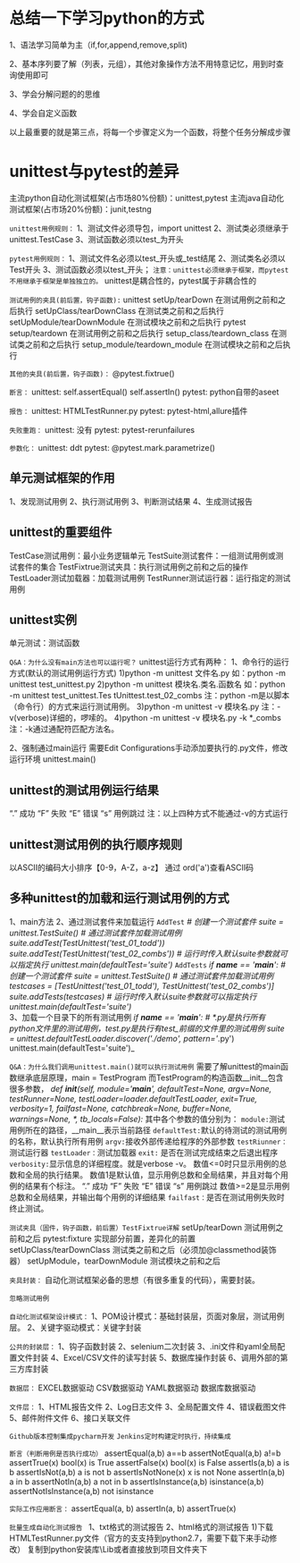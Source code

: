 # 总结一下学习python的方式
1、语法学习简单为主（if,for,append,remove,split)

2、基本序列要了解（列表，元组），其他对象操作方法不用特意记忆，用到时查询使用即可

3、学会分解问题的的思维

4、学会自定义函数 

以上最重要的就是第三点，将每一个步骤定义为一个函数，将整个任务分解成步骤

# **unittest与pytest的差异**

主流python自动化测试框架(占市场80%份额)：unittest,pytest
主流java自动化测试框架(占市场20%份额)：junit,testng

`unittest用例规则：`
1、测试文件必须导包，import unittest
2、测试类必须继承于unittest.TestCase
3、测试函数必须以test_为开头

`pytest用例规则：`
1、测试文件名必须以test_开头或_test结尾
2、测试类名必须以Test开头
3、测试函数必须以test_开头；
`注意：unittest必须继承于框架，而pytest不用继承于框架是单独独立的。`
unittest是耦合性的，pytest属于非耦合性的

`测试用例的夹具(前后置，钩子函数):`
unittest
setUp/tearDown    在测试用例之前和之后执行
setUpClass/tearDownClass  在测试类之前和之后执行
setUpModule/tearDownModule    在测试模块之前和之后执行
pytest
setup/teardown    在测试用例之前和之后执行
setup_class/teardown_class  在测试类之前和之后执行
setup_module/teardown_module    在测试模块之前和之后执行

`其他的夹具(前后置，钩子函数)：`
@pytest.fixtrue()

`断言：`
unittest:
self.assertEqual()
self.assertIn()
pytest:
python自带的aseet

`报告：`
unittest:
HTMLTestRunner.py
pytest:
pytest-html,allure插件

`失败重跑：`
unittest:
没有
pytest:
pytest-rerunfailures

`参数化：`
unittest:
ddt
pytest:
@pytest.mark.parametrize()

## 单元测试框架的作用
1、发现测试用例
2、执行测试用例
3、判断测试结果
4、生成测试报告

## unittest的重要组件
TestCase测试用例：最小业务逻辑单元
TestSuite测试套件：一组测试用例或测试套件的集合
TestFixtrue测试夹具：执行测试用例之前和之后的操作
TestLoader测试加载器：加载测试用例
TestRunner测试运行器：运行指定的测试用例

## unittest实例
单元测试：测试函数

`Q&A：为什么没有main方法也可以运行呢？`
unittest运行方式有两种：
1、命令行的运行方式(默认的测试用例运行方式)
    1)python -m unittest 文件名.py
    如：python -m unittest test_unittest.py
    2)python -m unittest 模块名.类名.函数名
    如：python -m unittest test_unittest.Tes
    tUnittest.test_02_combs
    注：python -m是以脚本（命令行）的方式来运行测试用例。
    3)python -m unittest -v 模块名.py
    注：-v(verbose)详细的，啰嗦的。
    4)python -m unittest -v 模块名.py -k *_combs
    注：-k通过通配符匹配方法名。
    
2、强制通过main运行
需要Edit Configurations手动添加要执行的.py文件，修改运行环境
unittest.main()

## unittest的测试用例运行结果
“.” 成功
“F” 失败
“E” 错误
“s” 用例跳过 
注：以上四种方式不能通过-v的方式运行

## unittest测试用例的执行顺序规则
以ASCII的编码大小排序【0-9，A-Z，a-z】
通过 ord('a')查看ASCII码

## 多种unittest的加载和运行测试用例的方式
1、main方法
2、通过测试套件来加载运行
`AddTest`
    _# 创建一个测试套件
    suite = unittest.TestSuite()
    # 通过测试套件加载测试用例
    suite.addTest(TestUnittest('test_01_todd'))
    suite.addTest(TestUnittest('test_02_combs'))
    # 运行时传入默认suite参数就可以指定执行
    unittest.main(defaultTest='suite')_
`AddTests`
_if __name__ == '__main__':
    # 创建一个测试套件
    suite = unittest.TestSuite()
    # 通过测试套件加载测试用例
    testcases = [TestUnittest('test_01_todd'), TestUnittest('test_02_combs')]
    suite.addTests(testcases)
    # 运行时传入默认suite参数就可以指定执行
    unittest.main(defaultTest='suite')_    
3、加载一个目录下的所有测试用例
_if __name__ == '__main__':
    # *.py是执行所有python文件里的测试用例，test_*.py是执行有test_前缀的文件里的测试用例
    suite = unittest.defaultTestLoader.discover('./demo', pattern='*.py')
    unittest.main(defaultTest='suite')_
    
`Q&A：为什么我们调用unittest.main()就可以执行测试用例`
需要了解unittest的main函数继承底层原理，main = TestProgram 而TestProgram的构造函数__init__包含很多参数，
_def __init__(self, module='__main__', defaultTest=None, argv=None,
                    testRunner=None, testLoader=loader.defaultTestLoader,
                    exit=True, verbosity=1, failfast=None, catchbreak=None,
                    buffer=None, warnings=None, *, tb_locals=False):_
其中各个参数的值分别为：
`module:`测试用例所在的路径，__main__表示当前路径
`defaultTest:`默认的待测试的测试用例的名称，默认执行所有用例
`argv:`接收外部传递给程序的外部参数
`testRiunner：`测试运行器
`testLoader：`测试加载器
`exit:` 是否在测试完成结束之后退出程序
`verbosity:`显示信息的详细程度。就是verbose -v。
数值<=0时只显示用例的总数和全局的执行结果。
数值1是默认值，显示用例总数和全局结果，并且对每个用例的结果有个标注。
“.” 成功
“F” 失败
“E” 错误
“s” 用例跳过 
数值>=2是显示用例总数和全局结果，并输出每个用例的详细结果
`failfast：`是否在测试用例失败时终止测试。

`测试夹具（固件，钩子函数，前后置）TestFixtrue详解`
setUp/tearDown 测试用例之前和之后
pytest:fixture  实现部分前置，差异化的前置
setUpClass/tearDownClass 测试类之前和之后（必须加@classmethod装饰器）
setUpModule，tearDownModule 测试模块之前和之后

`夹具封装：`
自动化测试框架必备的思想（有很多重复的代码），需要封装。

`忽略测试用例`


`自动化测试框架设计模式：`
1、POM设计模式：基础封装层，页面对象层，测试用例层。
2、关键字驱动模式：关键字封装

`公共的封装层：`
1、钩子函数封装
2、selenium二次封装
3、.ini文件和yaml全局配置文件封装
4、Excel/CSV文件的读写封装
5、数据库操作封装
6、调用外部的第三方库封装

`数据层：`
EXCEL数据驱动
CSV数据驱动
YAML数据驱动
数据库数据驱动

`文件层：`
1、HTML报告文件
2、Log日志文件
3、全局配置文件
4、错误截图文件
5、邮件附件文件
6、接口关联文件

`Github版本控制集成pycharm开发`
`Jenkins定时构建定时执行，持续集成`

`断言（判断用例是否执行成功）`
assertEqual(a,b)        a==b
assertNotEqual(a,b)     a!=b
assertTrue(x)           bool(x) is True
assertFalse(x)          bool(x) is False
assertIs(a,b)           a is b
assertIsNot(a,b)        a is not b
assertIsNotNone(x)      x is not None
assertIn(a,b)           a in b
assertNotIn(a,b)        a not in b
assertIsInstance(a,b)   isinstance(a,b)
assertNotIsInstance(a,b) not isinstance

`实际工作应用断言：`
assertEqual(a, b)
assertIn(a, b)
assertTrue(x)

`批量生成自动化测试报告 `
1、txt格式的测试报告
2、html格式的测试报告
    1)下载HTMLTestRunner.py文件（官方的支支持到python2.7，需要下载下来手动修改）
    复制到python安装库\Lib或者直接放到项目文件夹下